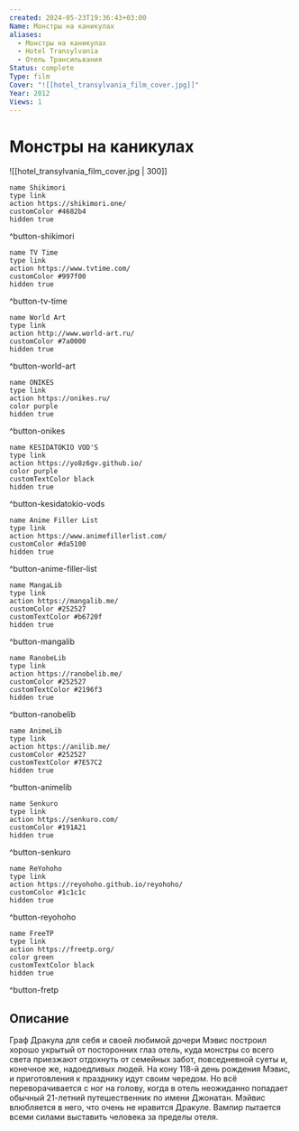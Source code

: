 ```yaml
---
created: 2024-05-23T19:36:43+03:00
Name: Монстры на каникулах
aliases:
  - Монстры на каникулах
  - Hotel Transylvania
  - Отель Трансильвания
Status: complete
Type: film
Cover: "![[hotel_transylvania_film_cover.jpg]]"
Year: 2012
Views: 1
---
```


# Монстры на каникулах

![[hotel_transylvania_film_cover.jpg | 300]]

```button
name Shikimori
type link
action https://shikimori.one/
customColor #4682b4
hidden true
```
^button-shikimori

```button
name TV Time
type link
action https://www.tvtime.com/
customColor #997f00
hidden true
```
^button-tv-time

```button
name World Art
type link
action http://www.world-art.ru/
customColor #7a0000
hidden true
```
^button-world-art

```button
name ONIKES
type link
action https://onikes.ru/
color purple
hidden true
```
^button-onikes

```button
name KESIDATOKIO VOD'S
type link
action https://yo8z6gv.github.io/
color purple
customTextColor black
hidden true
```
^button-kesidatokio-vods

```button
name Anime Filler List
type link
action https://www.animefillerlist.com/
customColor #da5100
hidden true
```
^button-anime-filler-list

```button
name MangaLib
type link
action https://mangalib.me/
customColor #252527
customTextColor #b6720f
hidden true
```
^button-mangalib

```button
name RanobeLib
type link
action https://ranobelib.me/
customColor #252527
customTextColor #2196f3
hidden true
```
^button-ranobelib

```button
name AnimeLib
type link
action https://anilib.me/
customColor #252527
customTextColor #7E57C2
hidden true
```
^button-animelib

```button
name Senkuro
type link
action https://senkuro.com/
customColor #191A21
hidden true
```
^button-senkuro

```button
name ReYohoho
type link
action https://reyohoho.github.io/reyohoho/
customColor #1c1c1c
hidden true
```
^button-reyohoho

```button
name FreeTP
type link
action https://freetp.org/
color green
customTextColor black
hidden true
```
^button-fretp

## Описание

Граф Дракула для себя и своей любимой дочери Мэвис построил хорошо укрытый от посторонних глаз отель, куда монстры со всего света приезжают отдохнуть от семейных забот, повседневной суеты и, конечное же, надоедливых людей. На кону 118-й день рождения Мэвис, и приготовления к празднику идут своим чередом. Но всё переворачивается с ног на голову, когда в отель неожиданно попадает обычный 21-летний путешественник по имени Джонатан. Мэйвис влюбляется в него, что очень не нравится Дракуле. Вампир пытается всеми силами выставить человека за пределы отеля.

